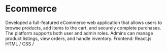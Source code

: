 # Ecommerce
Developed a full-featured eCommerce web application that allows users to browse products, add items to the cart, and securely complete purchases. The platform supports both user and admin roles. Admins can manage product listings, view orders, and handle inventory. Frontend: React.js HTML / CSS /
